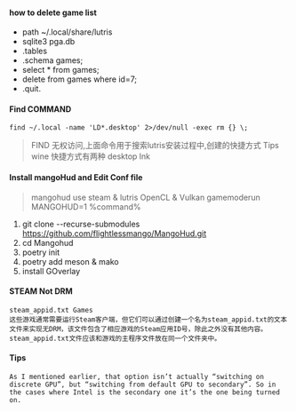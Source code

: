 #### how to delete game list
- path ~/.local/share/lutris
- sqlite3 pga.db
- .tables
- .schema games;
- select * from games;
- delete from games where id=7;
- .quit.

#### Find COMMAND
```
find ~/.local -name 'LD*.desktop' 2>/dev/null -exec rm {} \;
```
> FIND 无权访问,上面命令用于搜索lutris安装过程中,创建的快捷方式
> Tips wine 快捷方式有两种 desktop lnk

#### Install mangoHud and Edit Conf file
> mangohud use steam & lutris
> OpenCL & Vulkan
> gamemoderun MANGOHUD=1 %command%

1. git clone --recurse-submodules https://github.com/flightlessmango/MangoHud.git
2. cd Mangohud
3. poetry init
4. poetry add meson & mako
5. install GOverlay

#### STEAM Not DRM

```
steam_appid.txt Games
这些游戏通常需要运行Steam客户端，但它们可以通过创建一个名为steam_appid.txt的文本文件来实现无DRM，该文件包含了相应游戏的Steam应用ID号，除此之外没有其他内容。steam_appid.txt文件应该和游戏的主程序文件放在同一个文件夹中。
```

#### Tips
```
As I mentioned earlier, that option isn’t actually “switching on discrete GPU”, but “switching from default GPU to secondary”. So in the cases where Intel is the secondary one it’s the one being turned on.
```
